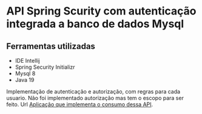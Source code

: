 # API Spring Scurity com autenticação integrada a banco de dados Mysql

## Ferramentas utilizadas
* IDE Intellij
* Spring Security Initializr
* Mysql 8
* Java 19

Implementação de autenticação e autorização, com regras para cada usuario. Não foi implementado autorização mas tem o escopo
para ser feito.
Url [Aplicação que implementa o consumo dessa API](https://github.com/MaiconMessias/Angular-Authentication-Authorizaion-with-API).